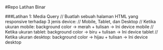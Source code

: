 #Repo Latihan Binar

###Latihan 1: Media Query
// Buatlah sebuah halaman HTML yang responsive terhadap 3 jenis device:
// Mobile, Tablet, dan Desktop
// Ketika ukuran mobile: background color -> merah + tulisan -> Ini device mobile
// Ketika ukuran tablet: background color -> biru + tulisan -> Ini device tablet
// Ketika ukuran desktop: background color -> hijau + tulisan -> Ini device desktop

